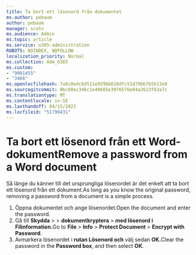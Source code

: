 ```yaml
---
title: Ta bort ett lösenord från dokumentet
ms.author: pebaum
author: pebaum
manager: scotv
ms.audience: Admin
ms.topic: article
ms.service: o365-administration
ROBOTS: NOINDEX, NOFOLLOW
localization_priority: Normal
ms.collection: Adm_O365
ms.custom:
- "9001455"
- "3466"
ms.openlocfilehash: 7a8c0edcbd511e929bb618dfc51d79bb7b5b13e0
ms.sourcegitcommit: 8bc60ec34bc1e40685e3976576e04a2623f63a7c
ms.translationtype: MT
ms.contentlocale: sv-SE
ms.lasthandoff: 04/15/2021
ms.locfileid: "51799431"
---
```

# <a name="remove-a-password-from-a-word-document"></a><span data-ttu-id="6172b-102">Ta bort ett lösenord från ett Word-dokument</span><span class="sxs-lookup"><span data-stu-id="6172b-102">Remove a password from a Word document</span></span>

<span data-ttu-id="6172b-103">Så länge du känner till det ursprungliga lösenordet är det enkelt att ta bort ett lösenord från ett dokument.</span><span class="sxs-lookup"><span data-stu-id="6172b-103">As long as you know the original password, removing a password from a document is a simple process.</span></span>

1. <span data-ttu-id="6172b-104">Öppna dokumentet och ange lösenordet.</span><span class="sxs-lookup"><span data-stu-id="6172b-104">Open the document and enter the password.</span></span>
2. <span data-ttu-id="6172b-105">Gå till **Skydda**  >    >  **dokumentkryptera**  >  **med lösenord i Filinformation.**</span><span class="sxs-lookup"><span data-stu-id="6172b-105">Go to **File** > **Info** > **Protect Document** > **Encrypt with Password**.</span></span>
3. <span data-ttu-id="6172b-106">Avmarkera lösenordet i **rutan Lösenord och** välj sedan **OK.**</span><span class="sxs-lookup"><span data-stu-id="6172b-106">Clear the password in the **Password box**, and then select **OK**.</span></span>